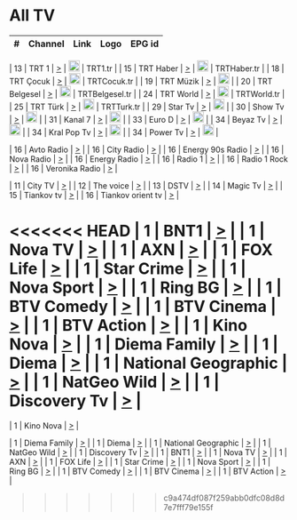<h1>All TV</h1>

| #   | Channel        | Link  | Logo | EPG id |
|:---:|:--------------:|:-----:|:----:|:------:|

| 13  | TRT 1            | [>](https://tv-trt1.medya.trt.com.tr/master.m3u8) | <img height="20" src="https://i.imgur.com/j786OLG.png"/> | TRT1.tr |
| 15  | TRT Haber        | [>](https://tv-trthaber.medya.trt.com.tr/master.m3u8) | <img height="20" src="https://i.imgur.com/OVfo8Ab.png"/> | TRTHaber.tr |
| 18  | TRT Çocuk        | [>](https://tv-trtcocuk.medya.trt.com.tr/master.m3u8) | <img height="20" src="https://i.imgur.com/QLFmD6d.png"/> | TRTCocuk.tr |
| 19  | TRT Müzik        | [>](https://tv-trtmuzik.medya.trt.com.tr/master.m3u8) | <img height="20" src="https://i.imgur.com/fIVFCEd.png"/> |
| 20  | TRT Belgesel     | [>](https://tv-trtbelgesel.medya.trt.com.tr/master.m3u8) | <img height="20" src="https://i.imgur.com/MGO87pe.png"/> | TRTBelgesel.tr |
| 24  | TRT World        | [>](https://tv-trtworld.medya.trt.com.tr/master.m3u8) | <img height="20" src="https://i.imgur.com/JEA2xpv.png"/> | TRTWorld.tr |
| 25  | TRT Türk         | [>](https://tv-trtturk.medya.trt.com.tr/master.m3u8) | <img height="20" src="https://i.imgur.com/OSTOQNw.png"/> | TRTTurk.tr |
| 29  | Star Tv   | [>](https://dogus-live.daioncdn.net/startv/startv_360p.m3u8) | <img height="20" src="https://i.imgur.com/IebUZx1.png"/> |
| 30  | Show Tv     | [>](https://ciner-live.daioncdn.net/showtv/showtv.m3u8) | <img height="20" src="https://i.imgur.com/IebUZx1.png"/> |
| 31  | Kanal 7     | [>](https://kanal7-live.daioncdn.net/kanal7/kanal7.m3u8) | <img height="20" src="https://i.imgur.com/IebUZx1.png"/> |
| 33  | Euro D    | [>](https://www.youtube.com/user/KanalD/live) | <img height="20" src="https://i.imgur.com/IebUZx1.png"/> |
| 34  | Beyaz Tv     | [>](https://beyaztv-live.daioncdn.net/beyaztv/beyaztv.m3u8) | <img height="20" src="https://i.imgur.com/IebUZx1.png"/> |
| 34  | Kral Pop Tv     | [>](https://www.youtube.com/watch?v=GuFTuKoXepw) | <img height="20" src="https://i.imgur.com/IebUZx1.png"/> |
| 34  | Power Tv     | [>](https://livetv.powerapp.com.tr/powerTV/powerhd.smil/chunklist.m3u8) | <img height="20" src="https://i.imgur.com/IebUZx1.png"/> |

| 16  | Avto Radio | [>](http://stream.metacast.eu/avtoradio.mp3.m3u) |
| 16  | City Radio | [>](http://stream.metacast.eu/city.aac.m3u) |
| 16  | Energy 90s Radio | [>](http://stream.metacast.eu/energy-90s.m3u) |
| 16  | Nova Radio | [>](http://stream.metacast.eu/nova.aac.m3u) |
| 16  | Energy Radio | [>](http://stream.metacast.eu/nrj.aac.m3u) |
| 16  | Radio 1 | [>](http://stream.metacast.eu/radio1.aac.m3u) |
| 16  | Radio 1 Rock | [>](http://stream.metacast.eu/radio1rock.aac.m3u) |
| 16  | Veronika Radio | [>](http://stream.metacast.eu/veronika.aac.m3u) |

| 11  | City TV | [>](https://tv.city.bg/play/tshls/citytv/index.m3u8) |
| 12  | The voice | [>](https://bss1.neterra.tv/thevoice/thevoice.m3u8) |
| 13  | DSTV | [>](http://46.249.95.140:8081/hls/data.m3u8) |
| 14  | Magic Tv | [>](https://bss1.neterra.tv/magictv/magictv.m3u8) |
| 15  | Tiankov tv | [>](https://streamer103.neterra.tv/tiankov-folk/live.m3u8) |
| 16  | Tiankov orient tv | [>](https://streamer103.neterra.tv/tiankov-orient/live.m3u8) |

<<<<<<< HEAD
| 1 | BNT1 | [>](https://ymkaya.xyz:42741/tv/bnt1/playlist.m3u8?wmsAuthSign=c2VydmVyX3RpbWU9My82LzIwMjUgMTo0MTozNyBQTSZoYXNoX3ZhbHVlPUl3RXlvWVhCM1pqaEhyemNNTytsRmc9PSZ2YWxpZG1pbnV0ZXM9NjA=) |
| 1 | Nova TV | [>](https://ymkaya.xyz:42741/tv/novatv/playlist.m3u8?wmsAuthSign=c2VydmVyX3RpbWU9My82LzIwMjUgMTo0MTo0NyBQTSZoYXNoX3ZhbHVlPTJYeHhFMjVBY29meGZERytBQ3Y1ZWc9PSZ2YWxpZG1pbnV0ZXM9NjA=) |
| 1 | AXN | [>](https://ymkaya.xyz:42741/tv/axn/playlist.m3u8?wmsAuthSign=c2VydmVyX3RpbWU9My82LzIwMjUgMTo0MTo1NyBQTSZoYXNoX3ZhbHVlPXRIZVp5WmtMWjFVeWpkYzZoMFA0QkE9PSZ2YWxpZG1pbnV0ZXM9NjA=) |
| 1 | FOX Life | [>](https://ymkaya.xyz:42741/tv/foxlife/playlist.m3u8?wmsAuthSign=c2VydmVyX3RpbWU9My82LzIwMjUgMTo0MjowNyBQTSZoYXNoX3ZhbHVlPXN5VE1EL05ISkxwMFlNK09UTHU0aEE9PSZ2YWxpZG1pbnV0ZXM9NjA=) |
| 1 | Star Crime | [>](https://ymkaya.xyz:42741/tv/foxcrime/playlist.m3u8?wmsAuthSign=c2VydmVyX3RpbWU9My82LzIwMjUgMTo0MjoxNiBQTSZoYXNoX3ZhbHVlPXJ3Qlg4MHYvZ3V2WVVvc04wOGhVRlE9PSZ2YWxpZG1pbnV0ZXM9NjA=) |
| 1 | Nova Sport | [>](https://ymkaya.xyz:42741/tv/novasport/playlist.m3u8?wmsAuthSign=c2VydmVyX3RpbWU9My82LzIwMjUgMTo0MjoyNiBQTSZoYXNoX3ZhbHVlPWRLVnRqUHg2UmZ6TkZJWEJETXFNdnc9PSZ2YWxpZG1pbnV0ZXM9NjA=) |
| 1 | Ring BG | [>](https://ymkaya.xyz:42741/tv/ringbg/playlist.m3u8?wmsAuthSign=c2VydmVyX3RpbWU9My82LzIwMjUgMTo0MjozNiBQTSZoYXNoX3ZhbHVlPUk5TDhXbkxSZHJxaXowbktRQ0NpTXc9PSZ2YWxpZG1pbnV0ZXM9NjA=) |
| 1 | BTV Comedy | [>](https://ymkaya.xyz:42741/tv/btvcomedy/playlist.m3u8?wmsAuthSign=c2VydmVyX3RpbWU9My82LzIwMjUgMTo0Mjo0NSBQTSZoYXNoX3ZhbHVlPTdISHovMjBKMmFQNHJVdXdtWE4yamc9PSZ2YWxpZG1pbnV0ZXM9NjA=) |
| 1 | BTV Cinema | [>](https://ymkaya.xyz:42741/tv/btvcinema/playlist.m3u8?wmsAuthSign=c2VydmVyX3RpbWU9My82LzIwMjUgMTo0Mjo1NSBQTSZoYXNoX3ZhbHVlPUJlNFJaTW1zcTVBbWFKVnNkOFFOdHc9PSZ2YWxpZG1pbnV0ZXM9NjA=) |
| 1 | BTV Action | [>](https://ymkaya.xyz:42741/tv/btvaction/playlist.m3u8?wmsAuthSign=c2VydmVyX3RpbWU9My82LzIwMjUgMTo0MzowNCBQTSZoYXNoX3ZhbHVlPTBXSmN3S0J4RmoyRkRDUW5kOWxZdmc9PSZ2YWxpZG1pbnV0ZXM9NjA=) |
| 1 | Kino Nova | [>](https://ymkaya.xyz:42741/tv/kinonova/playlist.m3u8?wmsAuthSign=c2VydmVyX3RpbWU9My82LzIwMjUgMTo0MzoxNCBQTSZoYXNoX3ZhbHVlPUpmaGIyYVh3RDZFbFRucmE3Qm9VVlE9PSZ2YWxpZG1pbnV0ZXM9NjA=) |
| 1 | Diema Family | [>](https://ymkaya.xyz:42741/tv/diemafamily/playlist.m3u8?wmsAuthSign=c2VydmVyX3RpbWU9My82LzIwMjUgMTo0MzoyNCBQTSZoYXNoX3ZhbHVlPWNvakhSek9CMEQ1TzhnNnRodDdtb0E9PSZ2YWxpZG1pbnV0ZXM9NjA=) |
| 1 | Diema | [>](https://ymkaya.xyz:42741/tv/diema/playlist.m3u8?wmsAuthSign=c2VydmVyX3RpbWU9My82LzIwMjUgMTo0NDoxOCBQTSZoYXNoX3ZhbHVlPTFwQ0MxcVlPdy9UVUdodFNtUWVsbGc9PSZ2YWxpZG1pbnV0ZXM9NjA=) |
| 1 | National Geographic | [>](https://ymkaya.xyz:42741/tv/natgeo/playlist.m3u8?wmsAuthSign=c2VydmVyX3RpbWU9My82LzIwMjUgMTo0NDoyNyBQTSZoYXNoX3ZhbHVlPW83ZzV2NG12NldBajgxYUhKdmgxeFE9PSZ2YWxpZG1pbnV0ZXM9NjA=) |
| 1 | NatGeo Wild | [>](https://ymkaya.xyz:42741/tv/natgeowild/playlist.m3u8?wmsAuthSign=c2VydmVyX3RpbWU9My82LzIwMjUgMTo0NDozNyBQTSZoYXNoX3ZhbHVlPTlIaDhzOVhMNTBTdVIyT29BdTNleWc9PSZ2YWxpZG1pbnV0ZXM9NjA=) |
| 1 | Discovery Tv | [>](https://ymkaya.xyz:42741/tv/discovery/playlist.m3u8?wmsAuthSign=c2VydmVyX3RpbWU9My82LzIwMjUgMTo0NDo0NyBQTSZoYXNoX3ZhbHVlPWo5dXlEVGhJbTZoWVpueFhMajFvTUE9PSZ2YWxpZG1pbnV0ZXM9NjA=) |
=======


| 1 | Kino Nova | [>](https://ymkaya.xyz:11336/tv/kinonova/playlist.m3u8?wmsAuthSign=c2VydmVyX3RpbWU9MS8yLzIwMjUgNDo0MDoyMCBBTSZoYXNoX3ZhbHVlPWlFS1FrWEtMMVRFM3l5YklUWUJQUHc9PSZ2YWxpZG1pbnV0ZXM9NjA=) |

| 1 | Diema Family | [>](https://ymkaya.xyz:11336/tv/diemafamily/playlist.m3u8?wmsAuthSign=c2VydmVyX3RpbWU9MS8yLzIwMjUgNDo0MDozMCBBTSZoYXNoX3ZhbHVlPUVUaTVKTldvZTF5WVVCM0YwL21kaXc9PSZ2YWxpZG1pbnV0ZXM9NjA=) |
| 1 | Diema | [>](https://ymkaya.xyz:11336/tv/diema/playlist.m3u8?wmsAuthSign=c2VydmVyX3RpbWU9MS8yLzIwMjUgNDo0MDo0MCBBTSZoYXNoX3ZhbHVlPVlYMWVJT2NuUjNpUTBsaytEUFFOS2c9PSZ2YWxpZG1pbnV0ZXM9NjA=) |
| 1 | National Geographic | [>](https://ymkaya.xyz:11336/tv/natgeo/playlist.m3u8?wmsAuthSign=c2VydmVyX3RpbWU9MS8yLzIwMjUgNDo0MTo0MSBBTSZoYXNoX3ZhbHVlPTJQTlVmcG5nYWx0M013eUhGRGxnd0E9PSZ2YWxpZG1pbnV0ZXM9NjA=) |
| 1 | NatGeo Wild | [>](https://ymkaya.xyz:11336/tv/natgeowild/playlist.m3u8?wmsAuthSign=c2VydmVyX3RpbWU9MS8yLzIwMjUgNDo0MTo1MSBBTSZoYXNoX3ZhbHVlPVl1OXZaTTliN0hGWEN3eDBYd1duNkE9PSZ2YWxpZG1pbnV0ZXM9NjA=) |
| 1 | Discovery Tv | [>](https://ymkaya.xyz:11336/tv/discovery/playlist.m3u8?wmsAuthSign=c2VydmVyX3RpbWU9MS8yLzIwMjUgNDo0MjowMSBBTSZoYXNoX3ZhbHVlPWtBQmdLNlY2RmQwWElzMVYzSDJyVkE9PSZ2YWxpZG1pbnV0ZXM9NjA=) |
| 1 | BNT1 | [>](https://ymkaya.xyz:11336/tv/bnt1/playlist.m3u8?wmsAuthSign=c2VydmVyX3RpbWU9MS8yLzIwMjUgNDozODozOCBBTSZoYXNoX3ZhbHVlPVVrMVlRQXpJWlhYeUh6ZFVpSC9NMUE9PSZ2YWxpZG1pbnV0ZXM9NjA=) |
| 1 | Nova TV | [>](https://ymkaya.xyz:11336/tv/novatv/playlist.m3u8?wmsAuthSign=c2VydmVyX3RpbWU9MS8yLzIwMjUgNDozODo0OCBBTSZoYXNoX3ZhbHVlPUVxQjh1a0ZzYkVGZU8zZDFGTzdreVE9PSZ2YWxpZG1pbnV0ZXM9NjA=) |
| 1 | AXN | [>](https://ymkaya.xyz:11336/tv/axn/playlist.m3u8?wmsAuthSign=c2VydmVyX3RpbWU9MS8yLzIwMjUgNDozODo1OCBBTSZoYXNoX3ZhbHVlPUpkWStGY1hkNXhaOVpPZ0thQ0FZL3c9PSZ2YWxpZG1pbnV0ZXM9NjA=) |
| 1 | FOX Life | [>](https://ymkaya.xyz:11336/tv/foxlife/playlist.m3u8?wmsAuthSign=c2VydmVyX3RpbWU9MS8yLzIwMjUgNDozOToxMCBBTSZoYXNoX3ZhbHVlPWt1ZDc1T3AzYlZDTjJnSy9TU0xJZlE9PSZ2YWxpZG1pbnV0ZXM9NjA=) |
| 1 | Star Crime | [>](https://ymkaya.xyz:11336/tv/foxcrime/playlist.m3u8?wmsAuthSign=c2VydmVyX3RpbWU9MS8yLzIwMjUgNDozOToyMCBBTSZoYXNoX3ZhbHVlPXIwVU45Nm9FR1l2enNkTG9TanBxbmc9PSZ2YWxpZG1pbnV0ZXM9NjA=) |
| 1 | Nova Sport | [>](https://ymkaya.xyz:11336/tv/novasport/playlist.m3u8?wmsAuthSign=c2VydmVyX3RpbWU9MS8yLzIwMjUgNDozOTozMCBBTSZoYXNoX3ZhbHVlPXlSZ0UxazVaM0xhSmc0NmR4T0c1T2c9PSZ2YWxpZG1pbnV0ZXM9NjA=) |
| 1 | Ring BG | [>](https://ymkaya.xyz:11336/tv/ringbg/playlist.m3u8?wmsAuthSign=c2VydmVyX3RpbWU9MS8yLzIwMjUgNDozOTo0MCBBTSZoYXNoX3ZhbHVlPTR4aUlFNHVUYWN4enY1WkVuOFZma2c9PSZ2YWxpZG1pbnV0ZXM9NjA=) |
| 1 | BTV Comedy | [>](https://ymkaya.xyz:11336/tv/btvcomedy/playlist.m3u8?wmsAuthSign=c2VydmVyX3RpbWU9MS8yLzIwMjUgNDozOTo1MCBBTSZoYXNoX3ZhbHVlPUtrMTJ2RHNTTUU1RFp1ZkVOdXFSK3c9PSZ2YWxpZG1pbnV0ZXM9NjA=) |
| 1 | BTV Cinema | [>](https://ymkaya.xyz:11336/tv/btvcinema/playlist.m3u8?wmsAuthSign=c2VydmVyX3RpbWU9MS8yLzIwMjUgNDozOTo1OSBBTSZoYXNoX3ZhbHVlPTZWcU9FZW56cG1NM1lrYy8xNE5NeHc9PSZ2YWxpZG1pbnV0ZXM9NjA=) |
| 1 | BTV Action | [>](https://ymkaya.xyz:11336/tv/btvaction/playlist.m3u8?wmsAuthSign=c2VydmVyX3RpbWU9MS8yLzIwMjUgNDo0MDoxMCBBTSZoYXNoX3ZhbHVlPUlDd0ErRkZVWThyMVZwR3c2REdGZ3c9PSZ2YWxpZG1pbnV0ZXM9NjA=) |
>>>>>>> c9a474df087f259abb0dfc08d8d7e7fff79e155f
